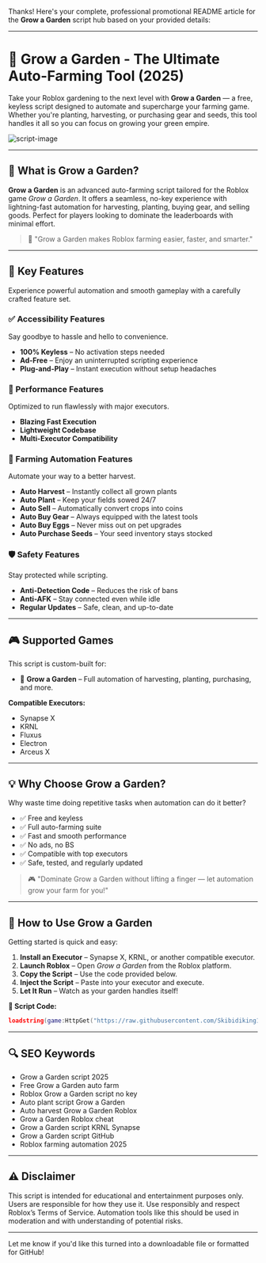 Thanks! Here's your complete, professional promotional README article for the **Grow a Garden** script hub based on your provided details:

---

# 🌿 Grow a Garden - The Ultimate Auto-Farming Tool (2025)

Take your Roblox gardening to the next level with **Grow a Garden** — a free, keyless script designed to automate and supercharge your farming game. Whether you're planting, harvesting, or purchasing gear and seeds, this tool handles it all so you can focus on growing your green empire.

![script-image]([image-link-placeholder](https://github.com/diablo0011/Best-Keyless-GAG-script/blob/main/Grow%20a%20Garden%20-%20The%20Ultimate%20Auto-Farming%20Tool.png))

---

## 🎯 What is Grow a Garden?

**Grow a Garden** is an advanced auto-farming script tailored for the Roblox game *Grow a Garden*. It offers a seamless, no-key experience with lightning-fast automation for harvesting, planting, buying gear, and selling goods. Perfect for players looking to dominate the leaderboards with minimal effort.

> 🔵 "Grow a Garden makes Roblox farming easier, faster, and smarter."

---

## 🌟 Key Features

Experience powerful automation and smooth gameplay with a carefully crafted feature set.

### ✅ Accessibility Features

Say goodbye to hassle and hello to convenience.

* **100% Keyless** – No activation steps needed
* **Ad-Free** – Enjoy an uninterrupted scripting experience
* **Plug-and-Play** – Instant execution without setup headaches

### 🚀 Performance Features

Optimized to run flawlessly with major executors.

* **Blazing Fast Execution**
* **Lightweight Codebase**
* **Multi-Executor Compatibility**

### 🌾 Farming Automation Features

Automate your way to a better harvest.

* **Auto Harvest** – Instantly collect all grown plants
* **Auto Plant** – Keep your fields sowed 24/7
* **Auto Sell** – Automatically convert crops into coins
* **Auto Buy Gear** – Always equipped with the latest tools
* **Auto Buy Eggs** – Never miss out on pet upgrades
* **Auto Purchase Seeds** – Your seed inventory stays stocked

### 🛡️ Safety Features

Stay protected while scripting.

* **Anti-Detection Code** – Reduces the risk of bans
* **Anti-AFK** – Stay connected even while idle
* **Regular Updates** – Safe, clean, and up-to-date

---

## 🎮 Supported Games

This script is custom-built for:

* 🥬 **Grow a Garden** – Full automation of harvesting, planting, purchasing, and more.

**Compatible Executors:**

* Synapse X
* KRNL
* Fluxus
* Electron
* Arceus X

---

## 💡 Why Choose Grow a Garden?

Why waste time doing repetitive tasks when automation can do it better?

* ✅ Free and keyless
* ✅ Full auto-farming suite
* ✅ Fast and smooth performance
* ✅ No ads, no BS
* ✅ Compatible with top executors
* ✅ Safe, tested, and regularly updated

> 🎮 "Dominate Grow a Garden without lifting a finger — let automation grow your farm for you!"

---

## 🧠 How to Use Grow a Garden

Getting started is quick and easy:

1. **Install an Executor** – Synapse X, KRNL, or another compatible executor.
2. **Launch Roblox** – Open *Grow a Garden* from the Roblox platform.
3. **Copy the Script** – Use the code provided below.
4. **Inject the Script** – Paste into your executor and execute.
5. **Let It Run** – Watch as your garden handles itself!

**📜 Script Code:**

```lua
loadstring(game:HttpGet("https://raw.githubusercontent.com/Skibidiking123/Fisch1/refs/heads/main/FischMain"))()
```

---

## 🔍 SEO Keywords

* Grow a Garden script 2025
* Free Grow a Garden auto farm
* Roblox Grow a Garden script no key
* Auto plant script Grow a Garden
* Auto harvest Grow a Garden Roblox
* Grow a Garden Roblox cheat
* Grow a Garden script KRNL Synapse
* Grow a Garden script GitHub
* Roblox farming automation 2025

---

## ⚠️ Disclaimer

This script is intended for educational and entertainment purposes only. Users are responsible for how they use it. Use responsibly and respect Roblox’s Terms of Service. Automation tools like this should be used in moderation and with understanding of potential risks.

---

Let me know if you'd like this turned into a downloadable file or formatted for GitHub!
